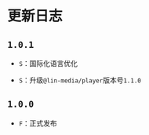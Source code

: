 

# 更新日志

## `1.0.1`
  
- `S`：国际化语言优化
  
- `S`：升级`@lin-media/player`版本号`1.1.0`

## `1.0.0`
  
- `F`：正式发布